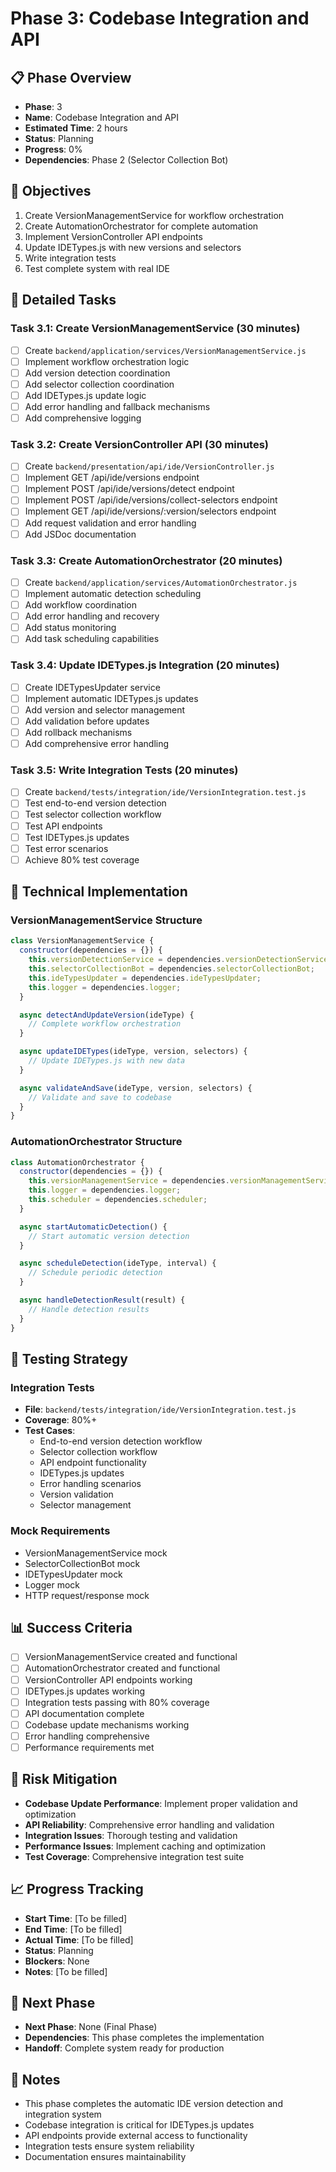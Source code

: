# Phase 3: Codebase Integration and API

## 📋 Phase Overview
- **Phase**: 3
- **Name**: Codebase Integration and API
- **Estimated Time**: 2 hours
- **Status**: Planning
- **Progress**: 0%
- **Dependencies**: Phase 2 (Selector Collection Bot)

## 🎯 Objectives
1. Create VersionManagementService for workflow orchestration
2. Create AutomationOrchestrator for complete automation
3. Implement VersionController API endpoints
4. Update IDETypes.js with new versions and selectors
5. Write integration tests
6. Test complete system with real IDE

## 📝 Detailed Tasks

### Task 3.1: Create VersionManagementService (30 minutes)
- [ ] Create `backend/application/services/VersionManagementService.js`
- [ ] Implement workflow orchestration logic
- [ ] Add version detection coordination
- [ ] Add selector collection coordination
- [ ] Add IDETypes.js update logic
- [ ] Add error handling and fallback mechanisms
- [ ] Add comprehensive logging

### Task 3.2: Create VersionController API (30 minutes)
- [ ] Create `backend/presentation/api/ide/VersionController.js`
- [ ] Implement GET /api/ide/versions endpoint
- [ ] Implement POST /api/ide/versions/detect endpoint
- [ ] Implement POST /api/ide/versions/collect-selectors endpoint
- [ ] Implement GET /api/ide/versions/:version/selectors endpoint
- [ ] Add request validation and error handling
- [ ] Add JSDoc documentation

### Task 3.3: Create AutomationOrchestrator (20 minutes)
- [ ] Create `backend/application/services/AutomationOrchestrator.js`
- [ ] Implement automatic detection scheduling
- [ ] Add workflow coordination
- [ ] Add error handling and recovery
- [ ] Add status monitoring
- [ ] Add task scheduling capabilities

### Task 3.4: Update IDETypes.js Integration (20 minutes)
- [ ] Create IDETypesUpdater service
- [ ] Implement automatic IDETypes.js updates
- [ ] Add version and selector management
- [ ] Add validation before updates
- [ ] Add rollback mechanisms
- [ ] Add comprehensive error handling

### Task 3.5: Write Integration Tests (20 minutes)
- [ ] Create `backend/tests/integration/ide/VersionIntegration.test.js`
- [ ] Test end-to-end version detection
- [ ] Test selector collection workflow
- [ ] Test API endpoints
- [ ] Test IDETypes.js updates
- [ ] Test error scenarios
- [ ] Achieve 80% test coverage

## 🔧 Technical Implementation

### VersionManagementService Structure
```javascript
class VersionManagementService {
  constructor(dependencies = {}) {
    this.versionDetectionService = dependencies.versionDetectionService;
    this.selectorCollectionBot = dependencies.selectorCollectionBot;
    this.ideTypesUpdater = dependencies.ideTypesUpdater;
    this.logger = dependencies.logger;
  }

  async detectAndUpdateVersion(ideType) {
    // Complete workflow orchestration
  }

  async updateIDETypes(ideType, version, selectors) {
    // Update IDETypes.js with new data
  }

  async validateAndSave(ideType, version, selectors) {
    // Validate and save to codebase
  }
}
```

### AutomationOrchestrator Structure
```javascript
class AutomationOrchestrator {
  constructor(dependencies = {}) {
    this.versionManagementService = dependencies.versionManagementService;
    this.logger = dependencies.logger;
    this.scheduler = dependencies.scheduler;
  }

  async startAutomaticDetection() {
    // Start automatic version detection
  }

  async scheduleDetection(ideType, interval) {
    // Schedule periodic detection
  }

  async handleDetectionResult(result) {
    // Handle detection results
  }
}
```

## 🧪 Testing Strategy

### Integration Tests
- **File**: `backend/tests/integration/ide/VersionIntegration.test.js`
- **Coverage**: 80%+
- **Test Cases**:
  - End-to-end version detection workflow
  - Selector collection workflow
  - API endpoint functionality
  - IDETypes.js updates
  - Error handling scenarios
  - Version validation
  - Selector management

### Mock Requirements
- VersionManagementService mock
- SelectorCollectionBot mock
- IDETypesUpdater mock
- Logger mock
- HTTP request/response mock

## 📊 Success Criteria
- [ ] VersionManagementService created and functional
- [ ] AutomationOrchestrator created and functional
- [ ] VersionController API endpoints working
- [ ] IDETypes.js updates working
- [ ] Integration tests passing with 80% coverage
- [ ] API documentation complete
- [ ] Codebase update mechanisms working
- [ ] Error handling comprehensive
- [ ] Performance requirements met

## 🚨 Risk Mitigation
- **Codebase Update Performance**: Implement proper validation and optimization
- **API Reliability**: Comprehensive error handling and validation
- **Integration Issues**: Thorough testing and validation
- **Performance Issues**: Implement caching and optimization
- **Test Coverage**: Comprehensive integration test suite

## 📈 Progress Tracking
- **Start Time**: [To be filled]
- **End Time**: [To be filled]
- **Actual Time**: [To be filled]
- **Status**: Planning
- **Blockers**: None
- **Notes**: [To be filled]

## 🔄 Next Phase
- **Next Phase**: None (Final Phase)
- **Dependencies**: This phase completes the implementation
- **Handoff**: Complete system ready for production

## 📝 Notes
- This phase completes the automatic IDE version detection and integration system
- Codebase integration is critical for IDETypes.js updates
- API endpoints provide external access to functionality
- Integration tests ensure system reliability
- Documentation ensures maintainability
